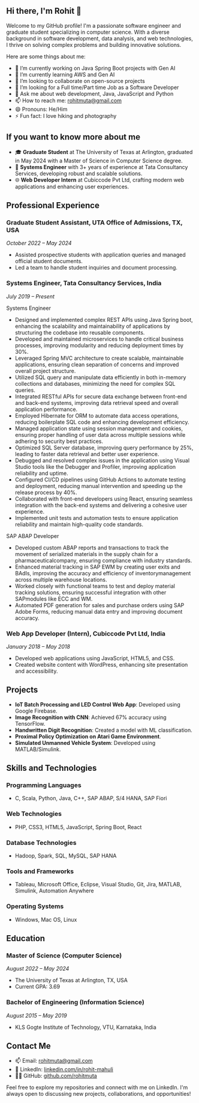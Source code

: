 ## Hi there, I'm Rohit 👋

Welcome to my GitHub profile! I'm a passionate software engineer and graduate student specializing in computer science. With a diverse background in software development, data analysis, and web technologies, I thrive on solving complex problems and building innovative solutions.

Here are some things about me:

- 🔭 I’m currently working on Java Spring Boot projects with Gen AI
- 🌱 I’m currently learning AWS and Gen AI
- 👯 I’m looking to collaborate on open-source projects
- 🤔 I’m looking for a Full time/Part time Job as a Software Developer
- 💬 Ask me about web development, Java, JavaScript and Python
- 📫 How to reach me: [rohitmuta@gmail.com](mailto:rohit.mahuli97@gmail.com)
- 😄 Pronouns: He/Him
- ⚡ Fun fact: I love hiking and photography

## If you want to know more about me

- 🎓 **Graduate Student** at The University of Texas at Arlington, graduated in May 2024 with a Master of Science in Computer Science degree.
- 💼 **Systems Engineer** with 3+ years of experience at Tata Consultancy Services, developing robust and scalable solutions.
- 🌐 **Web Developer Intern** at Cubiccode Pvt Ltd, crafting modern web applications and enhancing user experiences.

## Professional Experience

### Graduate Student Assistant, UTA Office of Admissions, TX, USA
*October 2022 – May 2024*
- Assisted prospective students with application queries and managed official student documents.
- Led a team to handle student inquiries and document processing.

### Systems Engineer, Tata Consultancy Services, India
*July 2019 – Present*

Systems Engineer
- Designed and implemented complex REST APIs using Java Spring boot, enhancing the scalability and maintainability of applications by
  structuring the codebase into reusable components.
- Developed and maintained microservices to handle critical business processes, improving modularity and reducing
  deployment times by 30%.
- Leveraged Spring MVC architecture to create scalable, maintainable applications, ensuring clean separation of concerns and improved
  overall project structure.
- Utilized SQL query and manipulate data efficiently in both in-memory collections and databases, minimizing the need for complex
  SQL queries.
- Integrated RESTful APIs for secure data exchange between front-end and back-end systems, improving data retrieval speed and overall
  application performance.
- Employed Hibernate for ORM to automate data access operations, reducing boilerplate SQL code and enhancing development
  efficiency.
- Managed application state using session management and cookies, ensuring proper handling of user data across multiple sessions while
  adhering to security best practices.
- Optimized SQL Server database, improving query performance by 25%, leading to faster data retrieval and better user experience.
- Debugged and resolved complex issues in the application using Visual Studio tools like the Debugger and Profiler, improving
  application reliability and uptime.
- Configured CI/CD pipelines using GitHub Actions to automate testing and deployment, reducing manual intervention and speeding up the
  release process by 40%.
- Collaborated with front-end developers using React, ensuring seamless integration with the back-end systems and delivering a cohesive
  user experience.
- Implemented unit tests and automation tests to ensure application reliability and maintain high-quality code standards.


SAP ABAP Developer
- Developed custom ABAP reports and transactions to track the movement of serialized materials in the supply chain for a
  pharmaceuticalcompany, ensuring compliance with industry standards.
- Enhanced material tracking in SAP EWM by creating user exits and BAdIs, improving the accuracy and efficiency of
  inventorymanagement across multiple warehouse locations.
- Worked closely with functional teams to test and deploy material tracking solutions, ensuring successful integration with other
  SAPmodules like ECC and WM.
- Automated PDF generation for sales and purchase orders using SAP Adobe Forms, reducing manual data entry and improving document
  accuracy.

### Web App Developer (Intern), Cubiccode Pvt Ltd, India
*January 2018 – May 2018*
- Developed web applications using JavaScript, HTML5, and CSS.
- Created website content with WordPress, enhancing site presentation and accessibility.

## Projects
- **IoT Batch Processing and LED Control Web App**: Developed using Google Firebase.
- **Image Recognition with CNN**: Achieved 67% accuracy using TensorFlow.
- **Handwritten Digit Recognition**: Created a model with ML classification.
- **Proximal Policy Optimization on Atari Game Environment**.
- **Simulated Unmanned Vehicle System**: Developed using MATLAB/Simulink.

## Skills and Technologies

### Programming Languages
- C, Scala, Python, Java, C++, SAP ABAP, S/4 HANA, SAP Fiori

### Web Technologies
- PHP, CSS3, HTML5, JavaScript, Spring Boot, React

### Database Technologies
- Hadoop, Spark, SQL, MySQL, SAP HANA

### Tools and Frameworks
- Tableau, Microsoft Office, Eclipse, Visual Studio, Git, Jira, MATLAB, Simulink, Automation Anywhere

### Operating Systems
- Windows, Mac OS, Linux

## Education

### Master of Science (Computer Science)
*August 2022 – May 2024*
- The University of Texas at Arlington, TX, USA
- Current GPA: 3.69

### Bachelor of Engineering (Information Science)
*August 2015 – May 2019*
- KLS Gogte Institute of Technology, VTU, Karnataka, India

## Contact Me

- 📫 Email: [rohitmuta@gmail.com](mailto:rohit.mahuli97@gmail.com)
- 💼 LinkedIn: [linkedin.com/in/rohit-mahuli](http://www.linkedin.com/in/rohit-mahuli)
- 👨‍💻 GitHub: [github.com/rohitmuta](http://www.github.com/rohitmahuli)

Feel free to explore my repositories and connect with me on LinkedIn. I'm always open to discussing new projects, collaborations, and opportunities!

<!--
**rohitmuta/rohitmuta** is a ✨ _special_ ✨ repository because its `README.md` (this file) appears on your GitHub profile.

Here are some ideas to get you started:

- 🔭 I’m currently working on ...
- 🌱 I’m currently learning ...
- 👯 I’m looking to collaborate on ...
- 🤔 I’m looking for help with ...
- 💬 Ask me about ...
- 📫 How to reach me: ...
- 😄 Pronouns: ...
- ⚡ Fun fact: ...
-->
